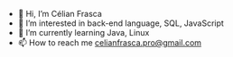 - 👋 Hi, I’m Célian Frasca
- 👀 I’m interested in back-end language, SQL, JavaScript
- 🌱 I’m currently learning Java, Linux
- 📫 How to reach me celianfrasca.pro@gmail.com

<!---
FrasKc/FrasKc is a ✨ special ✨ repository because its `README.md` (this file) appears on your GitHub profile.
You can click the Preview link to take a look at your changes.
--->
